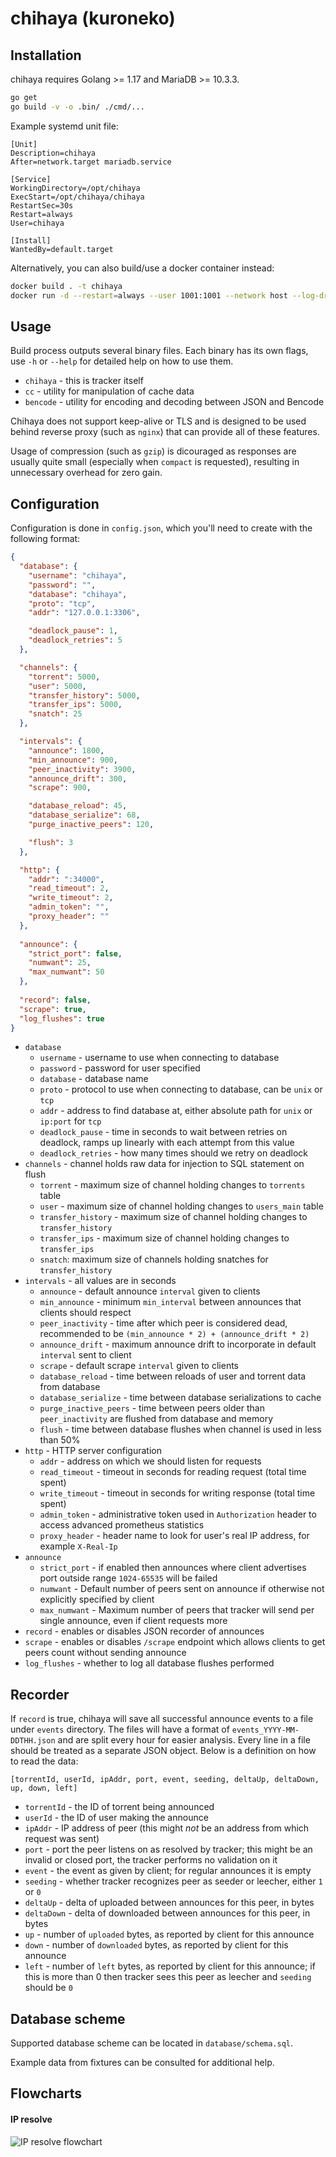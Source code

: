 chihaya (kuroneko)
=======

Installation
-------------

chihaya requires Golang >= 1.17 and MariaDB >= 10.3.3.

```sh
go get
go build -v -o .bin/ ./cmd/...
```

Example systemd unit file:
```systemd
[Unit]
Description=chihaya
After=network.target mariadb.service

[Service]
WorkingDirectory=/opt/chihaya
ExecStart=/opt/chihaya/chihaya
RestartSec=30s
Restart=always
User=chihaya

[Install]
WantedBy=default.target
```

Alternatively, you can also build/use a docker container instead:

```sh
docker build . -t chihaya
docker run -d --restart=always --user 1001:1001 --network host --log-driver local -v ${PWD}:/app chihaya
```

Usage
-------------
Build process outputs several binary files. Each binary has its own flags, use 
`-h` or `--help` for detailed help on how to use them.

- `chihaya` - this is tracker itself
- `cc` - utility for manipulation of cache data
- `bencode` - utility for encoding and decoding between JSON and Bencode

Chihaya does not support keep-alive or TLS and is designed to be used behind reverse proxy (such as `nginx`) that can
provide all of these features.

Usage of compression (such as `gzip`) is dicouraged as responses are usually quite small (especially when `compact` 
is requested), resulting in unnecessary overhead for zero gain.

Configuration
-------------

Configuration is done in `config.json`, which you'll need to create with the following format:

```json
{
  "database": {
    "username": "chihaya",
    "password": "",
    "database": "chihaya",
    "proto": "tcp",
    "addr": "127.0.0.1:3306",

    "deadlock_pause": 1,
    "deadlock_retries": 5
  },

  "channels": {
    "torrent": 5000,
    "user": 5000,
    "transfer_history": 5000,
    "transfer_ips": 5000,
    "snatch": 25
  },

  "intervals": {
    "announce": 1800,
    "min_announce": 900,
    "peer_inactivity": 3900,
    "announce_drift": 300,
    "scrape": 900,

    "database_reload": 45,
    "database_serialize": 68,
    "purge_inactive_peers": 120,

    "flush": 3
  },

  "http": {
    "addr": ":34000",
    "read_timeout": 2,
    "write_timeout": 2,
    "admin_token": "",
    "proxy_header": ""
  },
  
  "announce": {
    "strict_port": false,
    "numwant": 25,
    "max_numwant": 50
  },
  
  "record": false,
  "scrape": true,
  "log_flushes": true
}
```

- `database`
    - `username` - username to use when connecting to database
    - `password` - password for user specified
    - `database` - database name
    - `proto` - protocol to use when connecting to database, can be `unix` or `tcp`
    - `addr` - address to find database at, either absolute path for `unix` or `ip:port` for `tcp`
    - `deadlock_pause` - time in seconds to wait between retries on deadlock, ramps up linearly with each attempt from this value
    - `deadlock_retries` - how many times should we retry on deadlock
- `channels` - channel holds raw data for injection to SQL statement on flush
    - `torrent` - maximum size of channel holding changes to `torrents` table
    - `user` - maximum size of channel holding changes to `users_main` table
    - `transfer_history` - maximum size of channel holding changes to `transfer_history`
    - `transfer_ips` - maximum size of channel holding changes to `transfer_ips`
    - `snatch`: maximum size of channels holding snatches for `transfer_history`
- `intervals` - all values are in seconds
    - `announce` - default announce `interval` given to clients
    - `min_announce` - minimum `min_interval` between announces that clients should respect
    - `peer_inactivity` - time after which peer is considered dead, recommended to be `(min_announce * 2) + (announce_drift * 2)`
    - `announce_drift` - maximum announce drift to incorporate in default `interval` sent to client
    - `scrape` - default scrape `interval` given to clients
    - `database_reload` - time between reloads of user and torrent data from database
    - `database_serialize` - time between database serializations to cache
    - `purge_inactive_peers` - time between peers older than `peer_inactivity` are flushed from database and memory
    - `flush` - time between database flushes when channel is used in less than 50%
- `http` - HTTP server configuration
    - `addr` - address on which we should listen for requests
    - `read_timeout` - timeout in seconds for reading request (total time spent)
    - `write_timeout` - timeout in seconds for writing response (total time spent)
    - `admin_token` - administrative token used in `Authorization` header to access advanced prometheus statistics
    - `proxy_header` - header name to look for user's real IP address, for example `X-Real-Ip`
- `announce`
    - `strict_port` - if enabled then announces where client advertises port outside range `1024-65535` will be failed
    - `numwant` - Default number of peers sent on announce if otherwise not explicitly specified by client
    - `max_numwant` - Maximum number of peers that tracker will send per single announce, even if client requests more
- `record` - enables or disables JSON recorder of announces
- `scrape` - enables or disables `/scrape` endpoint which allows clients to get peers count without sending announce
- `log_flushes` - whether to log all database flushes performed

Recorder
-------------

If `record` is true, chihaya will save all successful announce events to a file under 
`events` directory. The files will have a format of `events_YYYY-MM-DDTHH.json` and are
split every hour for easier analysis. Every line in a file should be treated as a separate
JSON object. Below is a definition on how to read the data:

```text
[torrentId, userId, ipAddr, port, event, seeding, deltaUp, deltaDown, up, down, left] 
```

- `torrentId` - the ID of torrent being announced
- `userId` - the ID of user making the announce
- `ipAddr` - IP address of peer (this might _not_ be an address from which request was sent)
- `port` - port the peer listens on as resolved by tracker; this might be an invalid or
closed port, the tracker performs no validation on it
- `event` - the event as given by client; for regular announces it is empty
- `seeding` - whether tracker recognizes peer as seeder or leecher, either `1` or `0`
- `deltaUp` - delta of uploaded between announces for this peer, in bytes
- `deltaDown` - delta of downloaded between announces for this peer, in bytes
- `up` - number of `uploaded` bytes, as reported by client for this announce
- `down` - number of `downloaded` bytes, as reported by client for this announce
- `left` - number of `left` bytes, as reported by client for this announce; if this is more
than 0 then tracker sees this peer as leecher and `seeding` should be `0`

Database scheme
-------------
Supported database scheme can be located in `database/schema.sql`.

Example data from fixtures can be consulted for additional help.

Flowcharts
-------------

#### IP resolve
![IP resolve flowchart](.gitea/images/flowcharts/ip.png)
